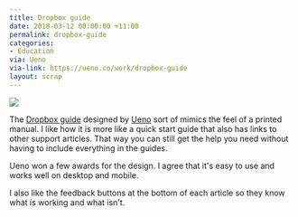 ```yaml
---
title: Dropbox guide
date: 2018-03-12 00:00:00 +11:00
permalink: dropbox-guide
categories:
- Education
via: Ueno
via-link: https://ueno.co/work/dropbox-guide
layout: scrap
---
```


![](https://cdn.ueno.co/build/e7d21073867dca929bdd9017cc0b3f8c.png)

The [Dropbox guide](https://www.dropbox.com/guide) designed by [Ueno](https://ueno.co/work/dropbox-guide) sort of mimics the feel of a printed manual. I like how it is more like a quick start guide that also has links to other support articles. That way you can still get the help you need without having to include everything in the guides.

Ueno won a few awards for the design. I agree that it's easy to use and works well on desktop and mobile.

I also like the feedback buttons at the bottom of each article so they know what is working and what isn't.
